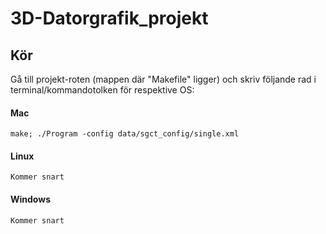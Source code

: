 3D-Datorgrafik_projekt 
======================


Kör
---
Gå till projekt-roten (mappen där "Makefile" ligger) och skriv följande rad i terminal/kommandotolken för respektive OS:

#### Mac

	make; ./Program -config data/sgct_config/single.xml

#### Linux

	Kommer snart

#### Windows

	Kommer snart
